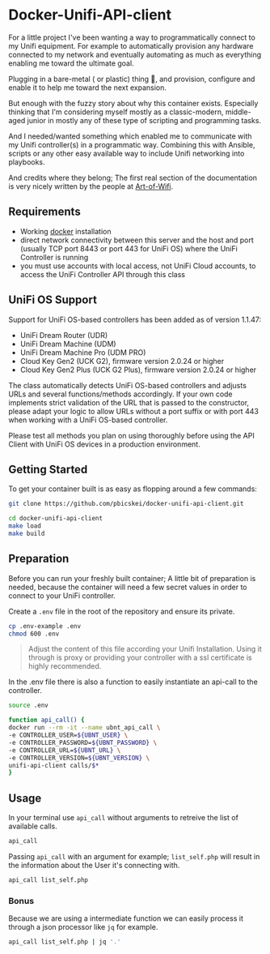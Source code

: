 # Docker-Unifi-API-client

For a little project I've been wanting a way to programmatically connect to my Unifi equipment.
For example to automatically provision any hardware connected to my network and eventually automating as much as everything enabling me toward the ultimate goal.

Plugging in a bare-metal ( or plastic) thing 🤖, and provision, configure and enable it to help me toward the next expansion.

But enough with the fuzzy story about why this container exists.
Especially thinking that I'm considering myself mostly as a classic-modern, middle-aged junior in mostly any of these type of scripting and programming tasks.

And I needed/wanted something which enabled me to communicate with my Unifi controller(s) in a programmatic way. Combining this with Ansible, scripts or any other easy available way to include Unifi networking into playbooks.

And credits where they belong; The first real section of the documentation is very nicely written by the people at [Art-of-Wifi](https://github.com/Art-of-WiFi).

## Requirements

* Working [docker](https://get.docker.com) installation
* direct network connectivity between this server and the host and port (usually TCP port 8443 or port 443 for UniFi OS) where the UniFi Controller is running
* you must use accounts with local access, not UniFi Cloud accounts, to access the UniFi Controller API through this class

## UniFi OS Support

Support for UniFi OS-based controllers has been added as of version 1.1.47:

* UniFi Dream Router (UDR)
* UniFi Dream Machine (UDM)
* UniFi Dream Machine Pro (UDM PRO)
* Cloud Key Gen2 (UCK G2), firmware version 2.0.24 or higher
* Cloud Key Gen2 Plus (UCK G2 Plus), firmware version 2.0.24 or higher

The class automatically detects UniFi OS-based controllers and adjusts URLs and several functions/methods accordingly.
If your own code implements strict validation of the URL that is passed to the constructor, please adapt your
logic to allow URLs without a port suffix or with port 443 when working with a UniFi OS-based controller.

Please test all methods you plan on using thoroughly before using the API Client with
UniFi OS devices in a production environment.

## Getting Started

To get your container built is as easy as flopping around a few commands:

```bash
git clone https://github.com/pbicskei/docker-unifi-api-client.git

cd docker-unifi-api-client
make load
make build
```

## Preparation

Before you can run your freshly built container; A little bit of preparation is needed, because the container will need a few secret values in order to connect to your UniFi controller.

Create a `.env` file in the root of the repository and ensure its private.

```bash
cp .env-example .env
chmod 600 .env
```

> Adjust the content of this file according your Unifi Installation.
> Using it through is proxy or providing your controller with a ssl certificate is highly recommended.

In the .env file there is also a function to easily instantiate an api-call to the controller.

```bash
source .env
```

```bash
function api_call() {
docker run --rm -it --name ubnt_api_call \
-e CONTROLLER_USER=${UBNT_USER} \
-e CONTROLLER_PASSWORD=${UBNT_PASSWORD} \
-e CONTROLLER_URL=${UBNT_URL} \
-e CONTROLLER_VERSION=${UBNT_VERSION} \
unifi-api-client calls/$*
}
```

## Usage

In your terminal use `api_call` without arguments to retreive the list of available calls.

```bash
api_call
```

Passing `api_call` with an argument for example; `list_self.php` will result in the information about the User it's connecting with.

```bash
api_call list_self.php
```

### Bonus

Because we are using a intermediate function we can easily process it through a json processor like `jq` for example.

```bash
api_call list_self.php | jq '.'
```

